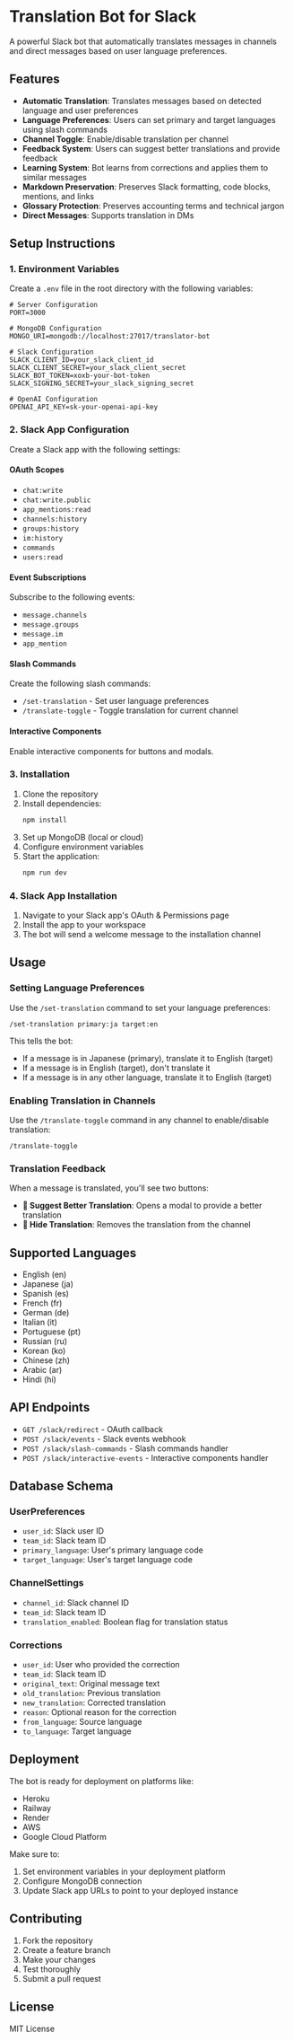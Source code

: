 # Translation Bot for Slack

A powerful Slack bot that automatically translates messages in channels and direct messages based on user language preferences.

## Features

- **Automatic Translation**: Translates messages based on detected language and user preferences
- **Language Preferences**: Users can set primary and target languages using slash commands
- **Channel Toggle**: Enable/disable translation per channel
- **Feedback System**: Users can suggest better translations and provide feedback
- **Learning System**: Bot learns from corrections and applies them to similar messages
- **Markdown Preservation**: Preserves Slack formatting, code blocks, mentions, and links
- **Glossary Protection**: Preserves accounting terms and technical jargon
- **Direct Messages**: Supports translation in DMs

## Setup Instructions

### 1. Environment Variables

Create a `.env` file in the root directory with the following variables:

```env
# Server Configuration
PORT=3000

# MongoDB Configuration
MONGO_URI=mongodb://localhost:27017/translator-bot

# Slack Configuration
SLACK_CLIENT_ID=your_slack_client_id
SLACK_CLIENT_SECRET=your_slack_client_secret
SLACK_BOT_TOKEN=xoxb-your-bot-token
SLACK_SIGNING_SECRET=your_slack_signing_secret

# OpenAI Configuration
OPENAI_API_KEY=sk-your-openai-api-key
```

### 2. Slack App Configuration

Create a Slack app with the following settings:

#### OAuth Scopes
- `chat:write`
- `chat:write.public`
- `app_mentions:read`
- `channels:history`
- `groups:history`
- `im:history`
- `commands`
- `users:read`

#### Event Subscriptions
Subscribe to the following events:
- `message.channels`
- `message.groups`
- `message.im`
- `app_mention`

#### Slash Commands
Create the following slash commands:
- `/set-translation` - Set user language preferences
- `/translate-toggle` - Toggle translation for current channel

#### Interactive Components
Enable interactive components for buttons and modals.

### 3. Installation

1. Clone the repository
2. Install dependencies:
   ```bash
   npm install
   ```
3. Set up MongoDB (local or cloud)
4. Configure environment variables
5. Start the application:
   ```bash
   npm run dev
   ```

### 4. Slack App Installation

1. Navigate to your Slack app's OAuth & Permissions page
2. Install the app to your workspace
3. The bot will send a welcome message to the installation channel

## Usage

### Setting Language Preferences

Use the `/set-translation` command to set your language preferences:

```
/set-translation primary:ja target:en
```

This tells the bot:
- If a message is in Japanese (primary), translate it to English (target)
- If a message is in English (target), don't translate it
- If a message is in any other language, translate it to English (target)

### Enabling Translation in Channels

Use the `/translate-toggle` command in any channel to enable/disable translation:

```
/translate-toggle
```

### Translation Feedback

When a message is translated, you'll see two buttons:
- **🔄 Suggest Better Translation**: Opens a modal to provide a better translation
- **🙈 Hide Translation**: Removes the translation from the channel

## Supported Languages

- English (en)
- Japanese (ja)
- Spanish (es)
- French (fr)
- German (de)
- Italian (it)
- Portuguese (pt)
- Russian (ru)
- Korean (ko)
- Chinese (zh)
- Arabic (ar)
- Hindi (hi)

## API Endpoints

- `GET /slack/redirect` - OAuth callback
- `POST /slack/events` - Slack events webhook
- `POST /slack/slash-commands` - Slash commands handler
- `POST /slack/interactive-events` - Interactive components handler

## Database Schema

### UserPreferences
- `user_id`: Slack user ID
- `team_id`: Slack team ID
- `primary_language`: User's primary language code
- `target_language`: User's target language code

### ChannelSettings
- `channel_id`: Slack channel ID
- `team_id`: Slack team ID
- `translation_enabled`: Boolean flag for translation status

### Corrections
- `user_id`: User who provided the correction
- `team_id`: Slack team ID
- `original_text`: Original message text
- `old_translation`: Previous translation
- `new_translation`: Corrected translation
- `reason`: Optional reason for the correction
- `from_language`: Source language
- `to_language`: Target language

## Deployment

The bot is ready for deployment on platforms like:
- Heroku
- Railway
- Render
- AWS
- Google Cloud Platform

Make sure to:
1. Set environment variables in your deployment platform
2. Configure MongoDB connection
3. Update Slack app URLs to point to your deployed instance

## Contributing

1. Fork the repository
2. Create a feature branch
3. Make your changes
4. Test thoroughly
5. Submit a pull request

## License

MIT License
